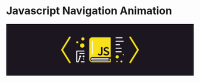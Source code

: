 # Javascript Navigation Animation
![alt text][javascript]

[javascript]: javascript_banner.jpg "Javascript Banner"